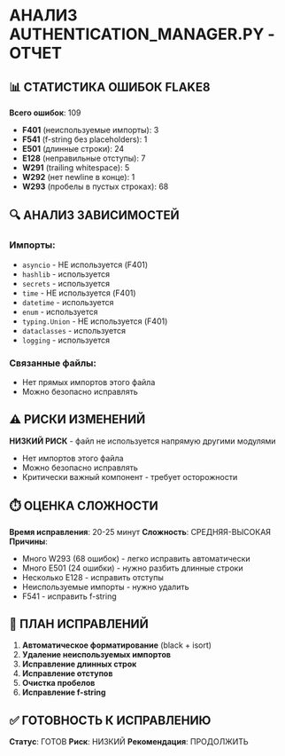 # АНАЛИЗ AUTHENTICATION_MANAGER.PY - ОТЧЕТ

## 📊 СТАТИСТИКА ОШИБОК FLAKE8

**Всего ошибок**: 109
- **F401** (неиспользуемые импорты): 3
- **F541** (f-string без placeholders): 1
- **E501** (длинные строки): 24
- **E128** (неправильные отступы): 7
- **W291** (trailing whitespace): 5
- **W292** (нет newline в конце): 1
- **W293** (пробелы в пустых строках): 68

## 🔍 АНАЛИЗ ЗАВИСИМОСТЕЙ

### Импорты:
- `asyncio` - НЕ используется (F401)
- `hashlib` - используется
- `secrets` - используется
- `time` - НЕ используется (F401)
- `datetime` - используется
- `enum` - используется
- `typing.Union` - НЕ используется (F401)
- `dataclasses` - используется
- `logging` - используется

### Связанные файлы:
- Нет прямых импортов этого файла
- Можно безопасно исправлять

## ⚠️ РИСКИ ИЗМЕНЕНИЙ

**НИЗКИЙ РИСК** - файл не используется напрямую другими модулями
- Нет импортов этого файла
- Можно безопасно исправлять
- Критически важный компонент - требует осторожности

## ⏱️ ОЦЕНКА СЛОЖНОСТИ

**Время исправления**: 20-25 минут
**Сложность**: СРЕДНЯЯ-ВЫСОКАЯ
**Причины**:
- Много W293 (68 ошибок) - легко исправить автоматически
- Много E501 (24 ошибки) - нужно разбить длинные строки
- Несколько E128 - исправить отступы
- Неиспользуемые импорты - нужно удалить
- F541 - исправить f-string

## 🎯 ПЛАН ИСПРАВЛЕНИЙ

1. **Автоматическое форматирование** (black + isort)
2. **Удаление неиспользуемых импортов**
3. **Исправление длинных строк**
4. **Исправление отступов**
5. **Очистка пробелов**
6. **Исправление f-string**

## ✅ ГОТОВНОСТЬ К ИСПРАВЛЕНИЮ

**Статус**: ГОТОВ
**Риск**: НИЗКИЙ
**Рекомендация**: ПРОДОЛЖИТЬ